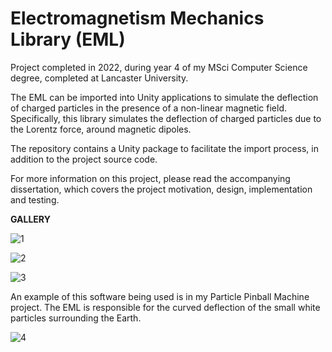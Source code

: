 # Electromagnetism Mechanics Library (EML)
Project completed in 2022, during year 4 of my MSci Computer Science degree, completed at Lancaster University.

The EML can be imported into Unity applications to simulate the deflection of charged particles in the presence of a non-linear magnetic field. Specifically, this library simulates the deflection of charged particles due to the Lorentz force, around magnetic dipoles.

The repository contains a Unity package to facilitate the import process, in addition to the project source code.

For more information on this project, please read the accompanying dissertation, which covers the project motivation, design, implementation and testing.

**GALLERY**

![1](https://user-images.githubusercontent.com/48052531/233477584-03e72b12-72e9-4dd9-a6bd-8aaadc5c5b56.png)

![2](https://user-images.githubusercontent.com/48052531/233477600-d497c21a-8a7a-4100-81d3-baed023ab8ab.png)

![3](https://user-images.githubusercontent.com/48052531/233477614-ae4ce65b-3c81-450c-ab83-7f7d2a84e5a1.png)

An example of this software being used is in my Particle Pinball Machine project. The EML is responsible for the curved deflection of the small white particles surrounding the Earth.

![4](https://user-images.githubusercontent.com/48052531/233477992-eff71730-d90f-49f9-956a-9783f23b32cb.png)
